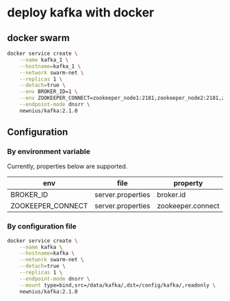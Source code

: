 # deploy kafka with docker

## docker swarm

```bash
docker service create \
	--name kafka_1 \
	--hostname=kafka_1 \
	--network swarm-net \
	--replicas 1 \
	--detach=true \
	--env BROKER_ID=1 \
	--env ZOOKEEPER_CONNECT=zookeeper_node1:2181,zookeeper_node2:2181,zookeeper_node3:2181 \
	--endpoint-mode dnsrr \
	newnius/kafka:2.1.0
```

## Configuration

### By environment variable

Currently, properties below are supported.

| env | file | property |
| --- | --- | --- |
| BROKER_ID | server.properties | broker.id |
| ZOOKEEPER_CONNECT | server.properties | zookeeper.connect |


### By configuration file

```bash
docker service create \
	--name kafka \
	--hostname=kafka \
	--network swarm-net \
	--detach=true \
	--replicas 1 \
	--endpoint-mode dnsrr \
	--mount type=bind,src=/data/kafka/,dst=/config/kafka/,readonly \
	newnius/kafka:2.1.0
```

